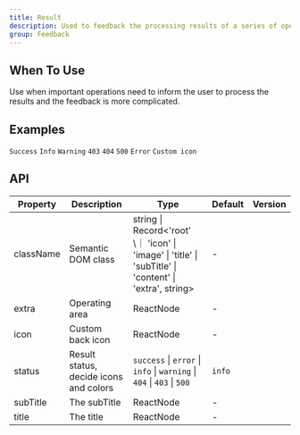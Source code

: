 ```yaml
---
title: Result
description: Used to feedback the processing results of a series of operations.
group: Feedback
---
```


## When To Use

Use when important operations need to inform the user to process the results and the feedback is more complicated.

## Examples

<!-- prettier-ignore -->
<code src="./demo/success.tsx">Success</code>
<code src="./demo/info.tsx">Info</code>
<code src="./demo/warning.tsx">Warning</code>
<code src="./demo/403.tsx">403</code>
<code src="./demo/404.tsx">404</code>
<code src="./demo/500.tsx">500</code>
<code src="./demo/error.tsx">Error</code>
<code src="./demo/customIcon.tsx">Custom icon</code>

## API

| Property | Description | Type | Default | Version |
| --- | --- | --- | --- | --- |
| className | Semantic DOM class | string \| Record&lt;'root' \\｜ 'icon' \| 'image' \| 'title' \| 'subTitle' \| 'content' \| 'extra', string> | - |  |
| extra | Operating area | ReactNode | - |  |
| icon | Custom back icon | ReactNode | - |  |
| status | Result status, decide icons and colors | `success` \| `error` \| `info` \| `warning` \| `404` \| `403` \| `500` | `info` |  |
| subTitle | The subTitle | ReactNode | - |  |
| title | The title | ReactNode | - |  |
